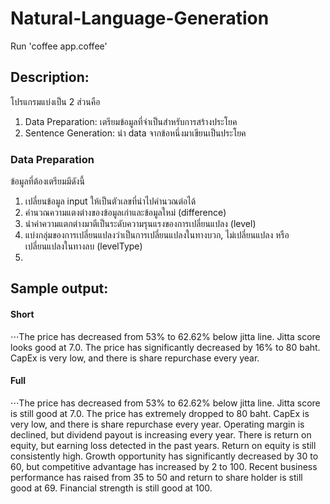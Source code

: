 Natural-Language-Generation
===========================
Run 'coffee app.coffee'

Description:
------------
โปรแกรมแบ่งเป็น 2 ส่วนคือ
1. Data Preparation: เตรียมข้อมูลที่จำเป็นสำหรับการสร้างประโยค
2. Sentence Generation: นำ data จากข้อหนึ่งมาเขียนเป็นประโยค

### Data Preparation
ข้อมูลที่ต้องเตรียมมีดังนี้
1. เปลี่ยนข้อมูล input ให้เป็นตัวเลขที่นำไปคำนวณต่อได้
2. คำนวณความแตงต่างของข้อมูลเก่าและข้อมูลใหม่ (difference)
3. นำค่าความแตกต่างมาตีเป็นระดับความรุนแรงของการเปลี่ยนแปลง (level)
4. แบ่งกลุ่มของการเปลี่ยนแปลงว่าเป็นการเปลี่ยนแปลงในทางบวก, ไม่เปลี่ยนแปลง หรือเปลี่ยนแปลงในทางลบ (levelType)
5. 

Sample output:
--------------

#### Short
⋅⋅⋅The price has decreased from 53% to 62.62% below jitta line. Jitta score looks good at 7.0. The price has significantly decreased by 16% to 80 baht. CapEx is very low, and there is share repurchase every year.

#### Full
⋅⋅⋅The price has decreased from 53% to 62.62% below jitta line. Jitta score is still good at 7.0. The price has extremely dropped to 80 baht. CapEx is very low, and there is share repurchase every year. Operating margin is declined, but dividend payout is increasing every year. There is return on equity, but earning loss detected in the past years. Return on equity is still consistently high. Growth opportunity has significantly decreased by 30 to 60, but competitive advantage has increased by 2 to 100. Recent business performance has raised from 35 to 50 and return to share holder is still good at 69. Financial strength is still good at 100.